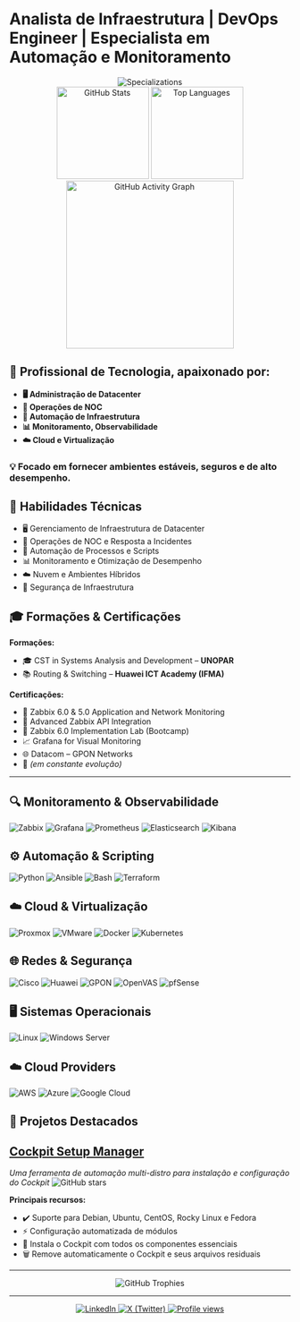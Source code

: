 # Analista de Infraestrutura | DevOps Engineer | Especialista em Automação e Monitoramento

<div align="center">
  <img src="https://readme-typing-svg.demolab.com?font=Fira+Code&weight=600&size=30&pause=1000&color=2AA889&center=true&vCenter=true&width=600&lines=Datacenter+Specialist;NOC+Operations;Systems+Automation;Cloud+Infrastructure;Monitoring+Solutions" alt="Specializations" />
</div>

<div align="center">
    <img height="165em" src="https://github-readme-stats.vercel.app/api?username=jwsallesbr&show_icons=true&theme=dark&include_all_commits=true&count_private=true&hide_border=true" alt="GitHub Stats"/>
    <img height="165em" src="https://github-readme-stats.vercel.app/api/top-langs/?username=jwsallesbr&layout=compact&langs_count=7&theme=dark&hide_border=true&bg_color=0D1117&title_color=2AA889&text_color=FFFFFF" alt="Top Languages"/>
    <img height="300em" src="https://github-readme-activity-graph.vercel.app/graph?username=jwsallesbr&theme=github-dark&hide_border=true&bg_color=0D1117&color=2AA889&line=2AA889&point=FFFFFF&area=true" alt="GitHub Activity Graph"/>
</div>

## 🚀 Profissional de Tecnologia, apaixonado por:
- **🖥️ Administração de Datacenter**
- **📡 Operações de NOC**
- **🤖 Automação de Infraestrutura**
- **📊 Monitoramento, Observabilidade**
- **☁️ Cloud e Virtualização**

### 💡 Focado em fornecer ambientes estáveis, seguros e de alto desempenho.

## 🎯 Habilidades Técnicas

- 🖥️ Gerenciamento de Infraestrutura de Datacenter
- 🔄 Operações de NOC e Resposta a Incidentes
- 🤖 Automação de Processos e Scripts
- 📊 Monitoramento e Otimização de Desempenho
- ☁️ Nuvem e Ambientes Híbridos
- 🔐 Segurança de Infraestrutura

## 🎓 Formações & Certificações

**Formações:**
- 🎓 CST in Systems Analysis and Development – **UNOPAR**  
- 📚 Routing & Switching – **Huawei ICT Academy (IFMA)**  

**Certificações:**
- 🏅 Zabbix 6.0 & 5.0 Application and Network Monitoring
- 🏅 Advanced Zabbix API Integration
- 🧪 Zabbix 6.0 Implementation Lab (Bootcamp)
- 📈 Grafana for Visual Monitoring
- 🌐 Datacom – GPON Networks
- 🔄 *(em constante evolução)*

---

## 🔍 Monitoramento & Observabilidade
![Zabbix](https://img.shields.io/badge/Zabbix-D30000?style=flat&logo=zabbix&logoColor=white)
![Grafana](https://img.shields.io/badge/Grafana-F46800?style=flat&logo=grafana&logoColor=white)
![Prometheus](https://img.shields.io/badge/Prometheus-E6522C?style=flat&logo=prometheus&logoColor=white)
![Elasticsearch](https://img.shields.io/badge/Elasticsearch-005571?style=flat&logo=elasticsearch&logoColor=white)
![Kibana](https://img.shields.io/badge/Kibana-005571?style=flat&logo=kibana&logoColor=white)

## ⚙️ Automação & Scripting
![Python](https://img.shields.io/badge/Python-3776AB?style=flat&logo=python&logoColor=white)
![Ansible](https://img.shields.io/badge/Ansible-EE0000?style=flat&logo=ansible&logoColor=white)
![Bash](https://img.shields.io/badge/Bash-4EAA25?style=flat&logo=gnu-bash&logoColor=white)
![Terraform](https://img.shields.io/badge/Terraform-7B42BC?style=flat&logo=terraform&logoColor=white)

## ☁️ Cloud & Virtualização
![Proxmox](https://img.shields.io/badge/Proxmox-E57000?style=flat&logo=proxmox&logoColor=white)
![VMware](https://img.shields.io/badge/VMware-607078?style=flat&logo=vmware&logoColor=white)
![Docker](https://img.shields.io/badge/Docker-2496ED?style=flat&logo=docker&logoColor=white)
![Kubernetes](https://img.shields.io/badge/Kubernetes-326CE5?style=flat&logo=kubernetes&logoColor=white)

## 🌐 Redes & Segurança
![Cisco](https://img.shields.io/badge/Cisco-1BA0D7?style=flat&logo=cisco&logoColor=white)
![Huawei](https://img.shields.io/badge/Huawei-FF0000?style=flat&logo=huawei&logoColor=white)
![GPON](https://img.shields.io/badge/GPON-00A98F?style=flat&logo=fiber&logoColor=white)
![OpenVAS](https://img.shields.io/badge/OpenVAS-5CD85A?style=flat&logo=openvas&logoColor=white)
![pfSense](https://img.shields.io/badge/pfSense-212121?style=flat&logo=pfsense&logoColor=white)

## 🖥️ Sistemas Operacionais
![Linux](https://img.shields.io/badge/Linux-FCC624?style=flat&logo=linux&logoColor=black)
![Windows Server](https://img.shields.io/badge/Windows_Server-0078D6?style=flat&logo=windows&logoColor=white)

## ☁️ Cloud Providers
![AWS](https://img.shields.io/badge/AWS-232F3E?style=flat&logo=amazon-aws&logoColor=white)
![Azure](https://img.shields.io/badge/Azure-0089D6?style=flat&logo=microsoft-azure&logoColor=white)
![Google Cloud](https://img.shields.io/badge/Google_Cloud-4285F4?style=flat&logo=google-cloud&logoColor=white)

## 🚀 Projetos Destacados

## [Cockpit Setup Manager](https://github.com/jwsallesbr/cockpit-setup-manager)
_Uma ferramenta de automação multi-distro para instalação e configuração do Cockpit_
![GitHub stars](https://img.shields.io/github/stars/jwsallesbr/cockpit-setup-manager?style=social)

**Principais recursos:**
- ✔️ Suporte para Debian, Ubuntu, CentOS, Rocky Linux e Fedora
- ⚡ Configuração automatizada de módulos
- 🔧 Instala o Cockpit com todos os componentes essenciais
- 🗑 Remove automaticamente o Cockpit e seus arquivos residuais

---

  <!-- Troféus do GitHub -->
  <div align="center">
    <img src="https://github-profile-trophy.vercel.app/?username=jwsallesbr&theme=onedark&no-frame=true&row=1&column=7" alt="GitHub Trophies"/>
  </div>
</div>

---
<div align="center">
  <!-- Badges de Redes Sociais -->
  <a href="https://www.linkedin.com/in/vagner-sales-br" target="_blank">
    <img src="https://img.shields.io/badge/LinkedIn-0077B5?style=for-the-badge&logo=linkedin&logoColor=white" alt="LinkedIn"/>
  </a>
  <a href="https://twitter.com/wagnersalles_" target="_blank">
    <img src="https://img.shields.io/badge/X-000000?style=for-the-badge&logo=x&logoColor=white" alt="X (Twitter)"/>
  </a>
    <!-- Contador de Visitas -->
  <a href="https://github.com/jwsallesbr">
    <img src="https://komarev.com/ghpvc/?username=jwsallesbr&label=👁️%20Profile%20Views&color=2AA889&style=for-the-badge&logo=github&logoColor=white" alt="Profile views"/>
  </a>

